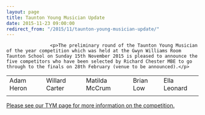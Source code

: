 ```yaml
---
layout: page
title: Taunton Young Musician Update
date: 2015-11-23 09:00:00
redirect_from: "/2015/11/taunton-young-musician-update/"
---
```

<section>

                    
                    <p>The preliminary round of the Taunton Young Musician of the year competition which was held at the Gwyn Williams Room Taunton School on Sunday 15th November 2015 is pleased to announce the five competitors who have been selected by Richard Chester MBE to go through to the finals on 28th February (venue to be announced).</p>
<div class="table-responsive"><table  style="width:100%; "  class="easy-table easy-table-default " border="0">
<tbody>
<tr><td >Adam Heron</td>
<td >Willard Carter</td>
<td >Matilda McCrum</td>
<td >Brian Low</td>
<td >Ella Leonard</td>
</tr>

<tr><td ></td>
<td ></td>
<td ></td>
<td ></td>
<td ></td>
</tr>
</tbody></table></div>
<p><a href="http://www.tauntonfestival.org.uk/events/music-festival/taunton-young-musician/">Please see our TYM page for more information on the competition.</a></p>

                
</section>
